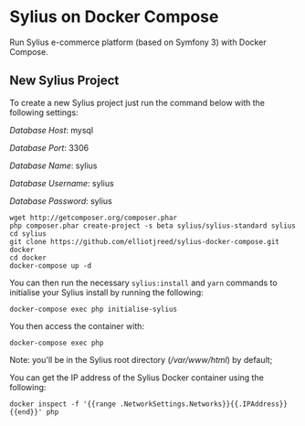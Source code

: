 # Sylius on Docker Compose

Run Sylius e-commerce platform (based on Symfony 3) with Docker Compose.

## New Sylius Project
To create a new Sylius project just run the command below with the following settings:

_Database Host_: mysql

_Database Port_: 3306

_Database Name_: sylius

_Database Username_: sylius

_Database Password_: sylius


```
wget http://getcomposer.org/composer.phar
php composer.phar create-project -s beta sylius/sylius-standard sylius
cd sylius
git clone https://github.com/elliotjreed/sylius-docker-compose.git docker
cd docker
docker-compose up -d
```

You can then run the necessary `sylius:install` and `yarn` commands to initialise your Sylius install by running the following:

`docker-compose exec php initialise-sylius`

You then access the container with:

`docker-compose exec php`

Note: you'll be in the Sylius root directory (_/var/www/html_) by default;


You can get the IP address of the Sylius Docker container using the following:

`docker inspect -f '{{range .NetworkSettings.Networks}}{{.IPAddress}}{{end}}' php`
